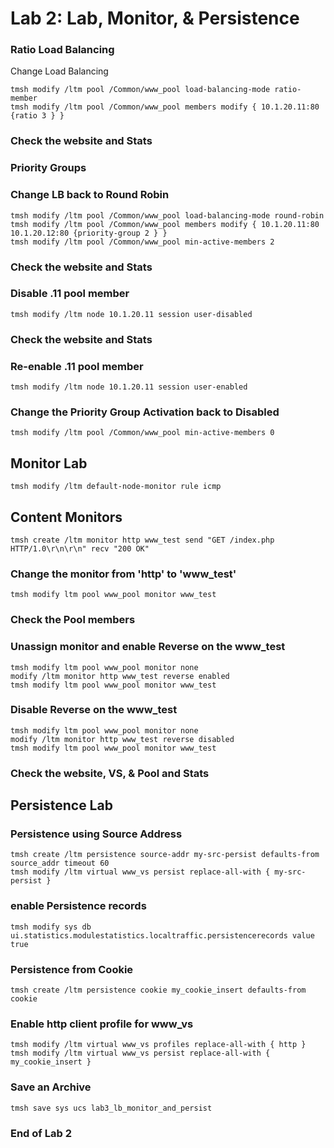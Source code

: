 # Lab 2: Lab, Monitor, & Persistence 
### Ratio Load Balancing
Change Load Balancing
```
tmsh modify /ltm pool /Common/www_pool load-balancing-mode ratio-member
tmsh modify /ltm pool /Common/www_pool members modify { 10.1.20.11:80 {ratio 3 } }
```
### Check the website and Stats

### Priority Groups
### Change LB back to Round Robin
```
tmsh modify /ltm pool /Common/www_pool load-balancing-mode round-robin
tmsh modify /ltm pool /Common/www_pool members modify { 10.1.20.11:80 10.1.20.12:80 {priority-group 2 } }
tmsh modify /ltm pool /Common/www_pool min-active-members 2
```

### Check the website and Stats
### Disable .11 pool member
```
tmsh modify /ltm node 10.1.20.11 session user-disabled
```

### Check the website and Stats
### Re-enable .11 pool member
```
tmsh modify /ltm node 10.1.20.11 session user-enabled
```

### Change the Priority Group Activation back to Disabled
```
tmsh modify /ltm pool /Common/www_pool min-active-members 0
```

## Monitor Lab
```
tmsh modify /ltm default-node-monitor rule icmp
```

## Content Monitors
```
tmsh create /ltm monitor http www_test send "GET /index.php HTTP/1.0\r\n\r\n" recv "200 OK" 
```

### Change the monitor from 'http' to 'www_test'
```
tmsh modify ltm pool www_pool monitor www_test
```

### Check the Pool members

### Unassign monitor and enable Reverse on the www_test
```
tmsh modify ltm pool www_pool monitor none 
modify /ltm monitor http www_test reverse enabled 
tmsh modify ltm pool www_pool monitor www_test
```

### Disable Reverse on the www_test
```
tmsh modify ltm pool www_pool monitor none 
modify /ltm monitor http www_test reverse disabled 
tmsh modify ltm pool www_pool monitor www_test
```

### Check the website, VS, & Pool and Stats

## Persistence Lab
### Persistence using Source Address
```
tmsh create /ltm persistence source-addr my-src-persist defaults-from source_addr timeout 60
tmsh modify /ltm virtual www_vs persist replace-all-with { my-src-persist }
```

### enable Persistence records
```
tmsh modify sys db ui.statistics.modulestatistics.localtraffic.persistencerecords value true
```


### Persistence from Cookie
```
tmsh create /ltm persistence cookie my_cookie_insert defaults-from cookie 
```

### Enable http client profile for www_vs
```
tmsh modify /ltm virtual www_vs profiles replace-all-with { http } 
tmsh modify /ltm virtual www_vs persist replace-all-with { my_cookie_insert }
```

### Save an Archive
```
tmsh save sys ucs lab3_lb_monitor_and_persist
```

### End of Lab 2
